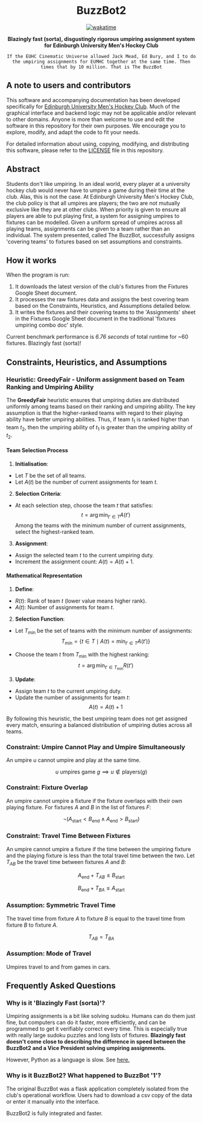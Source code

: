 <div align="center">

# BuzzBot2

[![wakatime](https://wakatime.com/badge/user/eb310a2d-fc37-4859-8755-b6b88930af57/project/018cdb8d-3c59-4706-8b4c-4fb2808b90c9.svg)](https://wakatime.com/badge/user/eb310a2d-fc37-4859-8755-b6b88930af57/project/018cdb8d-3c59-4706-8b4c-4fb2808b90c9)

<p><b>Blazingly fast (sorta), disgustingly rigorous umpiring assignment system for Edinburgh University Men's Hockey Club</b></p>

`If the EUHC Cinematic Universe allowed Jack Mead, Ed Bury, and I to do the umpiring assignments for EUMHC together at the same time. Then times that by 10 million. That is The BuzzBot`

</div>

## A note to users and contributors

This software and accompanying documentation has been developed specifically for [Edinburgh University Men's Hockey Club](www.euhc.co.uk).
Much of the graphical interface and backend logic may not be applicable and/or relevant to other domains. Anyone is more than welcome to use and edit the software in this repository for their own purposes. We encourage you to explore, modify, and adapt the code to fit your needs.

For detailed information about using, copying, modifying, and distributing this software, please refer to the [LICENSE](./LICENSE) file in this repository.

## Abstract

Students don't like umpiring. In an ideal world, every player at a university hockey club would never have to umpire
a game during their time at the club. Alas, this is not the case. At Edinburgh University Men's Hockey Club, the club
policy
is that all umpires are players; the two are not mutually exclusive like they are at other clubs. When priority is given
to ensure all players are able to put playing first, a system for assigning umpires to fixtures can be modelled. Given a
uniform spread of umpires across all playing teams, assignments can be given to a team rather than an individual. The
system
presented, called The BuzzBot, successfully assigns 'covering teams' to fixtures based on set assumptions and
constraints.

## How it works

When the program is run:
1. It downloads the latest version of the club's fixtures from the Fixtures Google Sheet document.
2. It processes the raw fixtures data and assigns the best covering team based on the Constraints, Heuristics, and Assumptions detailed below.
3. It writes the fixtures and their covering teams to the 'Assignments' sheet in the Fixtures Google Sheet document in the traditional 'fixtures umpiring combo doc' style.

Current benchmark performance is *6.76 seconds* of total runtime for ~60 fixtures. Blazingly fast (sorta)!

## Constraints, Heuristics, and Assumptions

### Heuristic: **GreedyFair** - Uniform assignment based on Team Ranking and Umpiring Ability

The **GreedyFair** heuristic ensures that umpiring duties are distributed uniformly among teams based on their ranking and umpiring ability. The key assumption is that the higher-ranked teams with regard to their playing ability have better umpiring abilities. Thus, if team $t_1$ is ranked higher than team $t_2$, then the umpiring ability of $t_1$ is greater than the umpiring ability of $t_2$.

#### Team Selection Process

1. **Initialisation**:
  - Let $T$ be the set of all teams.
  - Let $A(t)$ be the number of current assignments for team $t$.

2. **Selection Criteria**:
  - At each selection step, choose the team $t$ that satisfies:
   $$t = \arg\min_{t' \in T} A(t')$$
    Among the teams with the minimum number of current assignments, select the highest-ranked team.

3. **Assignment**:
  - Assign the selected team $t$ to the current umpiring duty.
  - Increment the assignment count: $A(t) = A(t) + 1$.

#### Mathematical Representation

1. **Define**:
  - $R(t)$: Rank of team $t$ (lower value means higher rank).
  - $A(t)$: Number of assignments for team $t$.

2. **Selection Function**:
  - Let $T_{\min}$ be the set of teams with the minimum number of assignments:
   $$T_{\min} = \{ t \in T \mid A(t) = \min_{t' \in T} A(t') \}$$

  - Choose the team $t$ from $T_{\min}$ with the highest ranking:
   $$t = \arg\min_{t' \in T_{\min}} R(t')$$

3. **Update**:
  - Assign team $t$ to the current umpiring duty.
  - Update the number of assignments for team $t$:
   $$A(t) = A(t) + 1$$

By following this heuristic, the best umpiring team does not get assigned every match, ensuring a balanced distribution of umpiring duties across all teams.

### Constraint: Umpire Cannot Play and Umpire Simultaneously
An umpire $u$ cannot umpire and play at the same time.

$$
u \text{ umpires game } g \implies u \notin \text{players}(g)
$$

### Constraint: Fixture Overlap
An umpire cannot umpire a fixture if the fixture overlaps with their own playing fixture. For fixtures $A$ and $B$ in the list of fixtures $F$:

$$
\neg (A_{\text{start}} < B_{\text{end}} \land A_{\text{end}} > B_{\text{start}})
$$

### Constraint: Travel Time Between Fixtures
An umpire cannot umpire a fixture if the time between the umpiring fixture and the playing fixture is less than the total travel time between the two. Let $T_{AB}$ be the travel time between fixtures $A$ and $B$:

$$
A_{\text{end}} + T_{AB} \leq B_{\text{start}}
$$

$$
B_{\text{end}} + T_{BA} \leq A_{\text{start}}
$$

### Assumption: Symmetric Travel Time
The travel time from fixture $A$ to fixture $B$ is equal to the travel time from fixture $B$ to fixture $A$.

$$
T_{AB} = T_{BA}
$$

### Assumption: Mode of Travel
Umpires travel to and from games in cars.

## Frequently Asked Questions

### Why is it 'Blazingly Fast (sorta)'? 

Umpiring assignments is a bit like solving sudoku. Humans can do them just fine, but computers can do it faster, more efficiently, and can be programmed to get it verifiably correct every time. This is especially true with really large sudoku puzzles and long lists of fixtures. **Blazingly fast doesn't come close to describing the difference in speed between the BuzzBot2 and a Vice President solving umpiring assignments.**

However, Python as a language is slow. See [here.](https://medium.com/thedeephub/but-why-python-is-so-slow-da1a4fb9be92)
### Why is it BuzzBot2? What happened to BuzzBot '1'? 

The original BuzzBot was a flask application completely isolated from the club's operational workflow. Users had to download a csv copy of the data or enter it manually into the interface.

BuzzBot2 is fully integrated and faster.
